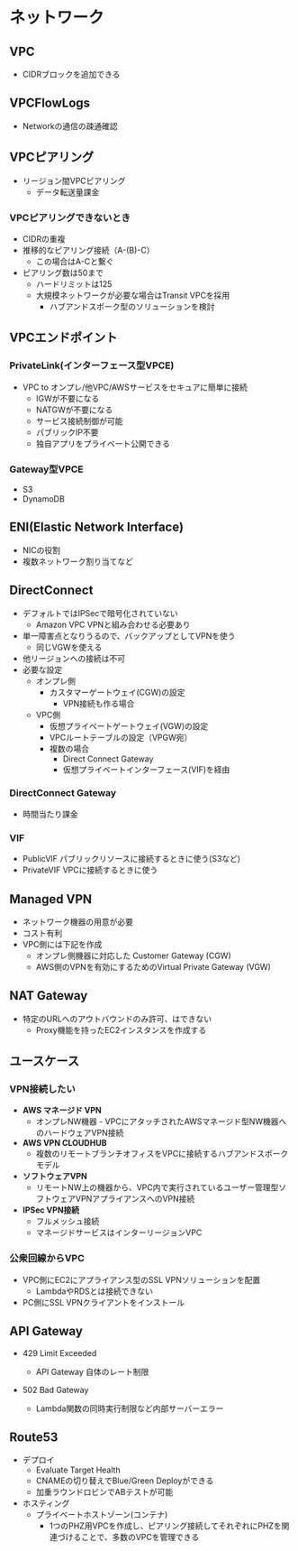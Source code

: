 # ネットワーク

## VPC

- CIDRブロックを追加できる

## VPCFlowLogs

- Networkの通信の疎通確認

## VPCピアリング

- リージョン間VPCピアリング
  - データ転送量課金

### VPCピアリングできないとき

- CIDRの重複
- 推移的なピアリング接続（A-(B)-C）
  - この場合はA-Cと繋ぐ
- ピアリング数は50まで
  - ハードリミットは125
  - 大規模ネットワークが必要な場合はTransit VPCを採用
    - ハブアンドスポーク型のソリューションを検討

## VPCエンドポイント

### PrivateLink(インターフェース型VPCE)

- VPC to オンプレ/他VPC/AWSサービスをセキュアに簡単に接続
  - IGWが不要になる
  - NATGWが不要になる
  - サービス接続制御が可能
  - パブリックIP不要
  - 独自アプリをプライベート公開できる

### Gateway型VPCE

- S3
- DynamoDB

## ENI(Elastic Network Interface)

- NICの役割
- 複数ネットワーク割り当てなど

## DirectConnect

- デフォルトではIPSecで暗号化されていない
  - Amazon VPC VPNと組み合わせる必要あり
- 単一障害点となりうるので、バックアップとしてVPNを使う
  - 同じVGWを使える
- 他リージョンへの接続は不可
- 必要な設定
  - オンプレ側
    - カスタマーゲートウェイ(CGW)の設定
      - VPN接続も作る場合
  - VPC側
    - 仮想プライベートゲートウェイ(VGW)の設定
    - VPCルートテーブルの設定（VPGW宛）
    - 複数の場合
      - Direct Connect Gateway
      - 仮想プライベートインターフェース(VIF)を経由

### DirectConnect Gateway

- 時間当たり課金

### VIF

- PublicVIF パブリックリソースに接続するときに使う(S3など)
- PrivateVIF VPCに接続するときに使う

## Managed VPN

- ネットワーク機器の用意が必要
- コスト有利
- VPC側には下記を作成
  - オンプレ側機器に対応した Customer Gateway (CGW)
  - AWS側のVPNを有効にするためのVirtual Private Gateway (VGW)

## NAT Gateway

- 特定のURLへのアウトバウンドのみ許可、はできない
  - Proxy機能を持ったEC2インスタンスを作成する

## ユースケース

### VPN接続したい

- **AWS マネージド VPN**
  - オンプレNW機器 - VPCにアタッチされたAWSマネージド型NW機器へのハードウェアVPN接続
- **AWS VPN CLOUDHUB**
  - 複数のリモートブランチオフィスをVPCに接続するハブアンドスポークモデル
- **ソフトウェアVPN**
  - リモートNW上の機器から、VPC内で実行されているユーザー管理型ソフトウェアVPNアプライアンスへのVPN接続
- **IPSec VPN接続**
  - フルメッシュ接続
  - マネージドサービスはインターリージョンVPC

### 公衆回線からVPC

- VPC側にEC2にアプライアンス型のSSL VPNソリューションを配置
  - LambdaやRDSとは接続できない
- PC側にSSL VPNクライアントをインストール


## API Gateway

- 429 Limit Exceeded
  - API Gateway 自体のレート制限

- 502 Bad Gateway
  - Lambda関数の同時実行制限など内部サーバーエラー

## Route53

- デプロイ
  - Evaluate Target Health
  - CNAMEの切り替えでBlue/Green Deployができる
  - 加重ラウンドロビンでABテストが可能
- ホスティング
  - プライベートホストゾーン(コンテナ)
    - 1つのPHZ用VPCを作成し、ピアリング接続してそれぞれにPHZを関連づけることで、多数のVPCを管理できる

